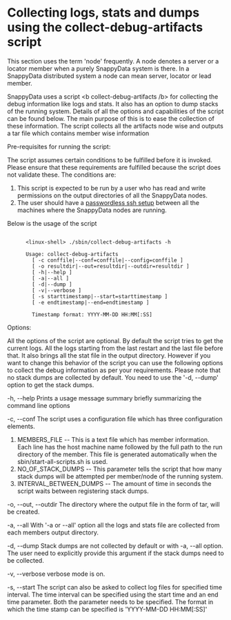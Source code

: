 # Collecting logs, stats and dumps using the collect-debug-artifacts script


This section uses the term 'node' frequently. A node denotes a server or a locator member when a purely SnappyData system is there. In a SnappyData distributed system a node can mean server, locator or lead member.

SnappyData uses a script <b collect-debug-artifacts /b> for collecting the debug information like logs and stats. It also has an option to dump stacks of the running system. Details of all the options and capabilities of the script can be found below. The main purpose of this is to ease the collection of these information. The script collects all the artifacts node wise and outputs a tar file which contains member wise information 

Pre-requisites for running the script:

The script assumes certain conditions to be fulfilled before it is invoked. Please ensure that these requirements are fulfilled because the script does not validate these.
The conditions are:

1. This script is expected to be run by a user who has read and write permissions on the output directories of all the SnappyData nodes.
2. The user should have a [passwordless ssh setup](../reference/misc/passwordless_ssh.md) between all the machines where the SnappyData nodes are running.

Below is the usage of the script

```pre

      <linux-shell> ./sbin/collect-debug-artifacts -h

      Usage: collect-debug-artifacts
        [ -c conffile|--conf=conffile|--config=conffile ]
        [ -o resultdir|--out=resultdir|--outdir=resultdir ]
        [ -h|--help ]
        [ -a|--all ]
        [ -d|--dump ]
        [ -v|--verbose ]
        [ -s starttimestamp|--start=starttimestamp ]
        [ -e endtimestamp|--end=endtimestamp ]

        Timestamp format: YYYY-MM-DD HH:MM[:SS]
```

Options:

  All the options of the script are optional. By default the script tries to get the current logs. All the logs starting from the last restart and the last file before that. It also brings all the stat file in the output directory. However if you want to change this behavior of the script you can use the following options to collect the debug information as per your requirements. Please note that no stack dumps are collected by default. You need to use the '-d, --dump' option to get the stack dumps.

  -h, --help
  Prints a usage message summary briefly summarizing the command line options

  -c, --conf 
  The script uses a configuration file which has three configuration elements.
  1. MEMBERS_FILE -- This is a text file which has member information. Each line has the host machine name followed by the full path to the run directory of the member. This file is generated automatically when the sbin/start-all-scripts.sh is used.
  2. NO_OF_STACK_DUMPS -- This parameter tells the script that how many stack dumps will be attempted per member/node of the running system.
  3. INTERVAL_BETWEEN_DUMPS -- The amount of time in seconds the script waits between registering stack dumps.

  -o, --out, --outdir
  The directory where the output file in the form of tar, will be created.

  -a, --all
  With '-a or --all' option all the logs and stats file are collected from each members output directory.

  -d, --dump
  Stack dumps are not collected by default or with -a, --all option. The user need to explicitly provide this argument if the stack dumps need to be collected.

  -v, --verbose
  verbose mode is on.

  -s, --start
  The script can also be asked to collect log files for specified time interval. The time interval can be specified using the start time and an end time parameter. Both the parameter needs to be specified. The format in which the time stamp can be specified is 'YYYY-MM-DD HH:MM[:SS]'

